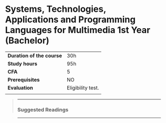 # **Systems, Technologies, Applications and Programming Languages for Multimedia 1st Year (Bachelor)**  

|                          |     |
|:-------------------------|:----|  
|**Duration of the course**|30h  |
|**Study hours**           |95h  |
|**CFA**                   |5    |
|**Prerequisites**         |NO   |
|**Evaluation**                  |Eligibility test. |
|                          |     |





>---
>### **Suggested Readings**  

>---




